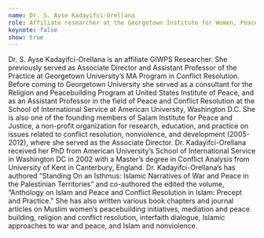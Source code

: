 ```yaml
---
name: Dr. S. Ayse Kadayifci-Orellana
role: Affiliate researcher at the Georgetown Institute for Women, Peace, and Security.
keynote: false
show: true
---
```


Dr. S. Ayse Kadayifci-Orellana is an affiliate GIWPS Researcher. She previously served as Associate Director and Assistant Professor of the Practice at Georgetown University’s MA Program in Conflict Resolution. Before coming to Georgetown University she served as a consultant for the Religion and Peacebuilding Program at United States Institute of Peace, and as an Assistant Professor in the field of Peace and Conflict Resolution at the School of International Service at American University, Washington D.C. She is also one of the founding members of Salam Institute for Peace and Justice, a non-profit organization for research, education, and practice on issues related to conflict resolution, nonviolence, and development (2005-2012), where she served as the Associate Director. Dr. Kadayifci-Orellana received her PhD from American University’s School of International Service in Washington DC in 2002 with a Master’s degree in Conflict Analysis from University of Kent in Canterbury, England. Dr. Kadayifci-Orellana’s has authored “Standing On an Isthmus: Islamic Narratives of War and Peace in the Palestinian Territories” and co-authored the edited the volume, “Anthology on Islam and Peace and Conflict Resolution in Islam: Precept and Practice.” She has also written various book chapters and journal articles on Muslim women’s peacebuilding initiatives, mediation and peace building, religion and conflict resolution, interfaith dialogue, Islamic approaches to war and peace, and Islam and nonviolence.